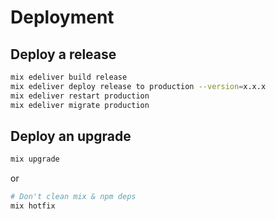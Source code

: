 # Deployment

## Deploy a release

```bash
mix edeliver build release
mix edeliver deploy release to production --version=x.x.x
mix edeliver restart production
mix edeliver migrate production
```

## Deploy an upgrade

```bash
mix upgrade
```

or

```bash
# Don't clean mix & npm deps
mix hotfix
```
